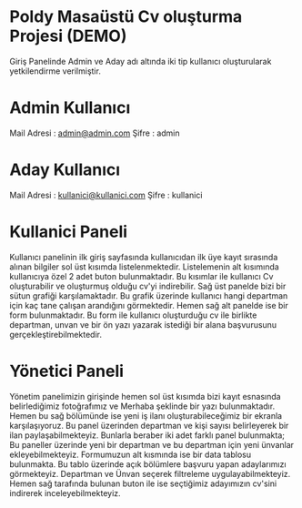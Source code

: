 # Poldy Masaüstü Cv oluşturma Projesi (DEMO)
Giriş Panelinde Admin ve Aday adı altında iki tip kullanıcı oluşturularak yetkilendirme verilmiştir.
# Admin Kullanıcı
  Mail Adresi : admin@admin.com
  Şifre : admin
# Aday Kullanıcı
  Mail Adresi : kullanici@kullanici.com
  Şifre : kullanici
  
# Kullanici Paneli 
  Kullanıcı panelinin ilk giriş sayfasında kullanıcıdan ilk üye kayıt sırasında alınan bilgiler sol üst kısımda listelenmektedir. Listelemenin alt kısımında kullanıcıya özel 2 adet buton bulunmaktadır. Bu kısımlar ile kullanıcı Cv oluşturabilir ve oluşturmuş olduğu cv'yi indirebilir. Sağ üst panelde bizi bir sütun grafiği karşılamaktadır. Bu grafik üzerinde kullanıcı hangi departman için kaç tane çalışan arandığını görmektedir. Hemen sağ alt panelde ise bir form bulunmaktadır. Bu form ile kullanıcı oluşturduğu cv ile birlikte departman, unvan ve bir ön yazı yazarak istediği bir alana başvurusunu gerçekleştirebilmektedir.
 # Yönetici Paneli
  Yönetim panelimizin girişinde hemen sol üst kısımda bizi kayıt esnasında belirlediğimiz fotoğrafımız ve Merhaba <ismimiz> şeklinde bir yazı bulunmaktadır. Hemen bu sağ bölümünde ise yeni iş ilanı oluşturabileceğimiz bir ekranla karşılaşıyoruz. Bu panel üzerinden departman ve kişi sayısı belirleyerek bir ilan paylaşabilmekteyiz. Bunlarla beraber iki adet farklı panel bulunmakta; Bu paneller üzerinde yeni bir departman ve bu departman için yeni ünvanlar ekleyebilmekteyiz. Formumuzun alt kısmında ise bir data tablosu bulunmakta. Bu tablo üzerinde açık bölümlere başvuru yapan adaylarımızı görmekteyiz. Departman ve Ünvan seçerek filtreleme uygulayabilmekteyiz. Hemen sağ tarafında bulunan buton ile ise seçtiğimiz adayımızın cv'sini indirerek inceleyebilmekteyiz.
